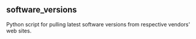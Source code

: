 ## software_versions ##

Python script for pulling latest software versions from respective vendors' web sites.
